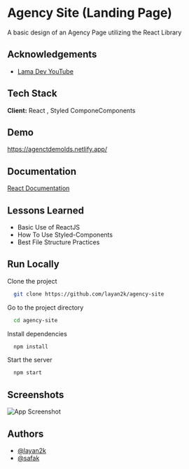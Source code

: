 
# Agency Site (Landing Page)

A basic design of an Agency Page utilizing the React Library


## Acknowledgements

 - [Lama Dev YouTube](https://www.youtube.com/watch?v=9_s_Essow6s)



## Tech Stack

**Client:** React , Styled ComponeComponents




## Demo

https://agenctdemolds.netlify.app/


## Documentation

[React Documentation](https://reactjs.org/docs/getting-started.html)


## Lessons Learned

- Basic Use of ReactJS
- How To Use Styled-Components
- Best File Structure Practices


## Run Locally

Clone the project

```bash
  git clone https://github.com/layan2k/agency-site
```

Go to the project directory

```bash
  cd agency-site
```

Install dependencies

```bash
  npm install
```

Start the server

```bash
  npm start
```


## Screenshots

![App Screenshot](https://firesidebackapp.s3.amazonaws.com/mypics/AgencySite.png)


## Authors

- [@layan2k](https://github.com/layan2k)
- [@safak](https://github.com/safak)
